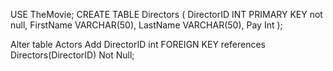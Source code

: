 
USE TheMovie;
CREATE TABLE Directors (
    DirectorID INT PRIMARY KEY not null,
    FirstName VARCHAR(50),
    LastName VARCHAR(50),
	Pay Int
);

Alter table Actors
Add  DirectorID int FOREIGN KEY references Directors(DirectorID) Not Null;